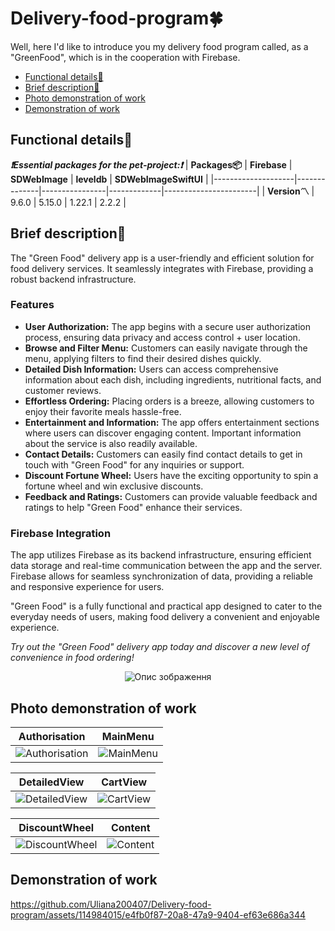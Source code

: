 # Delivery-food-program🍀
Well, here I'd like to introduce you my delivery food program called, as a "GreenFood", which is in the cooperation with Firebase.
-  [Functional details📍](#Functional-details📍)
-  [Brief description🔖](#Brief-description🔖)
-  [Photo demonstration of work](#Photo-demonstration-of-work)
-  [Demonstration of work](#Demonstration-of-work)
<a name="Functional-details📍"/></a>
## Functional details📍
**_❗️Essential packages for the pet-project:❗️_**
| **Packages📦**      | **Firebase** | **SDWebImage** | **leveldb** | **SDWebImageSwiftUI** |
|--------------------|--------------|----------------|-------------|-----------------------|
| **Version〽️**        | 9.6.0        | 5.15.0         | 1.22.1      | 2.2.2                 |

<a name="Brief-description🔖"/></a>
## Brief description🔖

The "Green Food" delivery app is a user-friendly and efficient solution for food delivery services. It seamlessly integrates with Firebase, providing a robust backend infrastructure. 

### Features

- **User Authorization:** The app begins with a secure user authorization process, ensuring data privacy and access control + user location.
- **Browse and Filter Menu:** Customers can easily navigate through the menu, applying filters to find their desired dishes quickly.
- **Detailed Dish Information:** Users can access comprehensive information about each dish, including ingredients, nutritional facts, and customer reviews.
- **Effortless Ordering:** Placing orders is a breeze, allowing customers to enjoy their favorite meals hassle-free.
- **Entertainment and Information:** The app offers entertainment sections where users can discover engaging content. Important information about the service is also readily available.
- **Contact Details:** Customers can easily find contact details to get in touch with "Green Food" for any inquiries or support.
- **Discount Fortune Wheel:** Users have the exciting opportunity to spin a fortune wheel and win exclusive discounts.
- **Feedback and Ratings:** Customers can provide valuable feedback and ratings to help "Green Food" enhance their services.

### Firebase Integration

The app utilizes Firebase as its backend infrastructure, ensuring efficient data storage and real-time communication between the app and the server. Firebase allows for seamless synchronization of data, providing a reliable and responsive experience for users.

"Green Food" is a fully functional and practical app designed to cater to the everyday needs of users, making food delivery a convenient and enjoyable experience.

*Try out the "Green Food" delivery app today and discover a new level of convenience in food ordering!*
<p align="center">
  <img src="шлях_до_зображення.png" alt="Опис зображення">
</p>

<a name="Photo-demonstration-of-work"/></a>
## Photo demonstration of work

Authorisation  | MainMenu
:-: | :-:
![Authorisation](https://i.imgur.com/IgIfDxZ.png) | ![MainMenu](https://i.imgur.com/Xwo8Bzg.png)

DetailedView | CartView
:-: | :-:
![DetailedView](https://i.imgur.com/IkDUhQb.png) | ![CartView](https://i.imgur.com/jOB4uBe.png)

DiscountWheel | Content
:-: | :-:
![DiscountWheel](https://i.imgur.com/FUSQxLt.png) | ![Content](https://i.imgur.com/sR3G3td.png)




<a name="Demonstration-of-work"/></a>
## Demonstration of work


https://github.com/Uliana200407/Delivery-food-program/assets/114984015/e4fb0f87-20a8-47a9-9404-ef63e686a344


<a name="Photo-demonstration-of-work"/></a>
